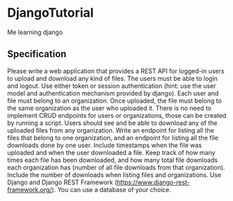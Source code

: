 # DjangoTutorial
Me learning django

## Specification
Please write a web application that provides a REST API for logged-in users to upload and download any kind of files.
The users must be able to login and logout. Use either token or session authentication (hint: use the user model and authentication mechanism provided by django). 
Each user and file must belong to an organization. Once uploaded, the file must belong to the same organization as the user who uploaded it.
There is no need to implement CRUD endpoints for users or organizations, those can be created by running a script.
Users should see and be able to download any of the uploaded files from any organization. Write an endpoint for listing all the files that belong to one organization, and an endpoint for listing all the file downloads done by one user. Include timestamps when the file was uploaded and when the user downloaded a file.
Keep track of how many times each file has been downloaded, and how many total file downloads each organization has (number of all file downloads from that organization). Include the number of downloads when listing files and organizations.
Use Django and Django REST Framework (https://www.django-rest-framework.org/). You can use a database of your choice.
